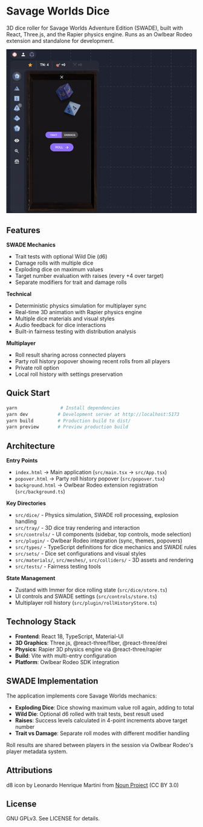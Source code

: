 # Savage Worlds Dice

3D dice roller for Savage Worlds Adventure Edition (SWADE), built with React, Three.js, and the Rapier physics engine. Runs as an Owlbear Rodeo extension and standalone for development.

![Example](public/docs/header.png)

## Features

**SWADE Mechanics**
- Trait tests with optional Wild Die (d6)
- Damage rolls with multiple dice
- Exploding dice on maximum values
- Target number evaluation with raises (every +4 over target)
- Separate modifiers for trait and damage rolls

**Technical**
- Deterministic physics simulation for multiplayer sync
- Real-time 3D animation with Rapier physics engine
- Multiple dice materials and visual styles
- Audio feedback for dice interactions
- Built-in fairness testing with distribution analysis

**Multiplayer**
- Roll result sharing across connected players
- Party roll history popover showing recent rolls from all players
- Private roll option
- Local roll history with settings preservation

## Quick Start

```bash
yarn                # Install dependencies
yarn dev           # Development server at http://localhost:5173
yarn build         # Production build to dist/
yarn preview       # Preview production build
```

## Architecture

**Entry Points**
- `index.html` → Main application (`src/main.tsx` → `src/App.tsx`)
- `popover.html` → Party roll history popover (`src/popover.tsx`)
- `background.html` → Owlbear Rodeo extension registration (`src/background.ts`)

**Key Directories**
- `src/dice/` - Physics simulation, SWADE roll processing, explosion handling
- `src/tray/` - 3D dice tray rendering and interaction
- `src/controls/` - UI components (sidebar, top controls, mode selection)
- `src/plugin/` - Owlbear Rodeo integration (sync, themes, popovers)
- `src/types/` - TypeScript definitions for dice mechanics and SWADE rules
- `src/sets/` - Dice set configurations and visual styles
- `src/materials/`, `src/meshes/`, `src/colliders/` - 3D assets and rendering
- `src/tests/` - Fairness testing tools

**State Management**
- Zustand with Immer for dice rolling state (`src/dice/store.ts`)
- UI controls and SWADE settings (`src/controls/store.ts`)
- Multiplayer roll history (`src/plugin/rollHistoryStore.ts`)

## Technology Stack

- **Frontend**: React 18, TypeScript, Material-UI
- **3D Graphics**: Three.js, @react-three/fiber, @react-three/drei
- **Physics**: Rapier 3D physics engine via @react-three/rapier
- **Build**: Vite with multi-entry configuration
- **Platform**: Owlbear Rodeo SDK integration

## SWADE Implementation

The application implements core Savage Worlds mechanics:
- **Exploding Dice**: Dice showing maximum value roll again, adding to total
- **Wild Die**: Optional d6 rolled with trait tests, best result used
- **Raises**: Success levels calculated in 4-point increments above target number
- **Trait vs Damage**: Separate roll modes with different modifier handling

Roll results are shared between players in the session via Owlbear Rodeo's player metadata system.

## Attributions

d8 icon by Leonardo Henrique Martini from [Noun Project](https://thenounproject.com/browse/icons/term/d8/) (CC BY 3.0)

## License

GNU GPLv3. See LICENSE for details.
